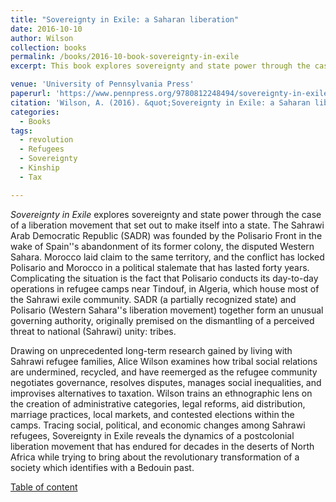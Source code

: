 ```yaml
---
title: "Sovereignty in Exile: a Saharan liberation"
date: 2016-10-10
author: Wilson
collection: books
permalink: /books/2016-10-book-sovereignty-in-exile
excerpt: This book explores sovereignty and state power through the case of a liberation movement that set out to make itself into a state.

venue: 'University of Pennsylvania Press'
paperurl: 'https://www.pennpress.org/9780812248494/sovereignty-in-exile/'
citation: 'Wilson, A. (2016). &quot;Sovereignty in Exile: a Saharan liberation.&quot; <i>University of Pennsylvania Press</i>. 1(1).'
categories:
  - Books
tags:
  - revolution
  - Refugees
  - Sovereignty
  - Kinship
  - Tax

---
```


*Sovereignty in Exile* explores sovereignty and state power through the case of a liberation movement that set out to make itself into a state. The Sahrawi Arab Democratic Republic (SADR) was founded by the Polisario Front in the wake of Spain''s abandonment of its former colony, the disputed Western Sahara. Morocco laid claim to the same territory, and the conflict has locked Polisario and Morocco in a political stalemate that has lasted forty years. Complicating the situation is the fact that Polisario conducts its day-to-day operations in refugee camps near Tindouf, in Algeria, which house most of the Sahrawi exile community. SADR (a partially recognized state) and Polisario (Western Sahara''s liberation movement) together form an unusual governing authority, originally premised on the dismantling of a perceived threat to national (Sahrawi) unity: tribes.

Drawing on unprecedented long-term research gained by living with Sahrawi refugee families, Alice Wilson examines how tribal social relations are undermined, recycled, and have reemerged as the refugee community negotiates governance, resolves disputes, manages social inequalities, and improvises alternatives to taxation. Wilson trains an ethnographic lens on the creation of administrative categories, legal reforms, aid distribution, marriage practices, local markets, and contested elections within the camps. Tracing social, political, and economic changes among Sahrawi refugees, Sovereignty in Exile reveals the dynamics of a postcolonial liberation movement that has endured for decades in the deserts of North Africa while trying to bring about the revolutionary transformation of a society which identifies with a Bedouin past.

[Table of content](https://www.upenn.edu/pennpress/book/toc/15606.html)
